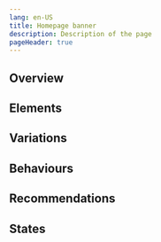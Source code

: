 ```yaml
---
lang: en-US
title: Homepage banner
description: Description of the page
pageHeader: true
---
```


## Overview

## Elements

## Variations

## Behaviours

## Recommendations

## States